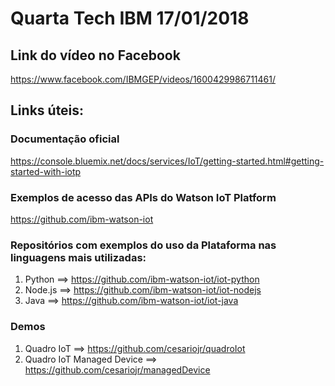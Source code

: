 # Quarta Tech IBM 17/01/2018

## Link do vídeo no Facebook
https://www.facebook.com/IBMGEP/videos/1600429986711461/

## Links úteis:

### Documentação oficial
https://console.bluemix.net/docs/services/IoT/getting-started.html#getting-started-with-iotp

### Exemplos de acesso das APIs do Watson IoT Platform
https://github.com/ibm-watson-iot

### Repositórios com exemplos do uso da Plataforma nas linguagens mais utilizadas:
1. Python ==> https://github.com/ibm-watson-iot/iot-python
2. Node.js ==> https://github.com/ibm-watson-iot/iot-nodejs
3. Java ==> https://github.com/ibm-watson-iot/iot-java

### Demos
1. Quadro IoT ==> https://github.com/cesariojr/quadroIot
2. Quadro IoT Managed Device ==> https://github.com/cesariojr/managedDevice
